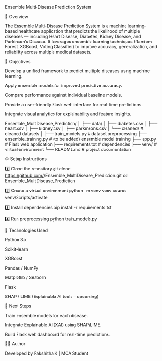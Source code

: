 Ensemble Multi-Disease Prediction System


📌 Overview

The Ensemble Multi-Disease Prediction System is a machine learning-based healthcare application that predicts the likelihood of multiple diseases — including Heart Disease, Diabetes, Kidney Disease, and Parkinson’s Disease.
It leverages ensemble learning techniques (Random Forest, XGBoost, Voting Classifier) to improve accuracy, generalization, and reliability across multiple medical datasets.

🎯 Objectives

Develop a unified framework to predict multiple diseases using machine learning.

Apply ensemble models for improved predictive accuracy.

Compare performance against individual baseline models.

Provide a user-friendly Flask web interface for real-time predictions.

Integrate visual analytics for explainability and feature insights.

Ensemble_MultiDisease_Prediction/
│
├── data/
│   ├── diabetes.csv
│   ├── heart.csv
│   ├── kidney.csv
│   ├── parkinsons.csv
│   └── cleaned/                # cleaned datasets
│
├── train_models.py             # dataset preprocessing
├── ensemble_training.py        # (to be added) ensemble model training
├── app.py                      # Flask web application
├── requirements.txt            # dependencies
├── venv/                       # virtual environment
└── README.md                   # project documentation


⚙️ Setup Instructions


1️⃣ Clone the repository
git clone https://github.com/<your-username>/Ensemble_MultiDisease_Prediction.git
cd Ensemble_MultiDisease_Prediction

2️⃣ Create a virtual environment
python -m venv venv
source venv/Scripts/activate

3️⃣ Install dependencies
pip install -r requirements.txt

4️⃣ Run preprocessing
python train_models.py

🧩 Technologies Used

Python 3.x

Scikit-learn

XGBoost

Pandas / NumPy

Matplotlib / Seaborn

Flask

SHAP / LIME (Explainable AI tools – upcoming)



🚀 Next Steps



 Train ensemble models for each disease.

 Integrate Explainable AI (XAI) using SHAP/LIME.

 Build Flask web dashboard for real-time predictions.



👩‍💻 Author

Developed by Rakshitha K |
MCA Student